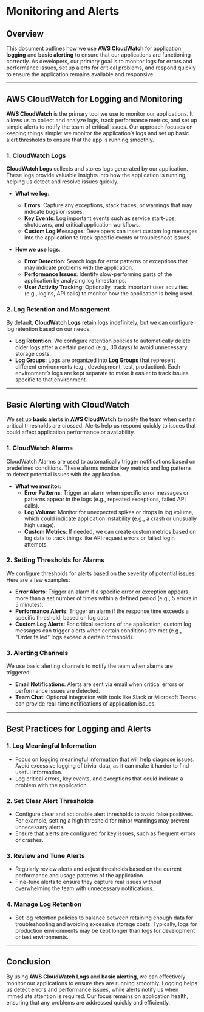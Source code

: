 # Monitoring and Alerts

## Overview

This document outlines how we use **AWS CloudWatch** for application **logging** and **basic alerting** to ensure that our applications are functioning correctly. As developers, our primary goal is to monitor logs for errors and performance issues, set up alerts for critical problems, and respond quickly to ensure the application remains available and responsive.

---

## AWS CloudWatch for Logging and Monitoring

**AWS CloudWatch** is the primary tool we use to monitor our applications. It allows us to collect and analyze logs, track performance metrics, and set up simple alerts to notify the team of critical issues. Our approach focuses on keeping things simple: we monitor the application’s logs and set up basic alert thresholds to ensure that the app is running smoothly.

### 1. **CloudWatch Logs**

**CloudWatch Logs** collects and stores logs generated by our application. These logs provide valuable insights into how the application is running, helping us detect and resolve issues quickly.

- **What we log**:

  - **Errors**: Capture any exceptions, stack traces, or warnings that may indicate bugs or issues.
  - **Key Events**: Log important events such as service start-ups, shutdowns, and critical application workflows.
  - **Custom Log Messages**: Developers can insert custom log messages into the application to track specific events or troubleshoot issues.

- **How we use logs**:
  - **Error Detection**: Search logs for error patterns or exceptions that may indicate problems with the application.
  - **Performance Issues**: Identify slow-performing parts of the application by analyzing log timestamps.
  - **User Activity Tracking**: Optionally, track important user activities (e.g., logins, API calls) to monitor how the application is being used.

### 2. **Log Retention and Management**

By default, **CloudWatch Logs** retain logs indefinitely, but we can configure log retention based on our needs.

- **Log Retention**: We configure retention policies to automatically delete older logs after a certain period (e.g., 30 days) to avoid unnecessary storage costs.
- **Log Groups**: Logs are organized into **Log Groups** that represent different environments (e.g., development, test, production). Each environment’s logs are kept separate to make it easier to track issues specific to that environment.

---

## Basic Alerting with CloudWatch

We set up **basic alerts** in **AWS CloudWatch** to notify the team when certain critical thresholds are crossed. Alerts help us respond quickly to issues that could affect application performance or availability.

### 1. **CloudWatch Alarms**

CloudWatch Alarms are used to automatically trigger notifications based on predefined conditions. These alarms monitor key metrics and log patterns to detect potential issues with the application.

- **What we monitor**:
  - **Error Patterns**: Trigger an alarm when specific error messages or patterns appear in the logs (e.g., repeated exceptions, failed API calls).
  - **Log Volume**: Monitor for unexpected spikes or drops in log volume, which could indicate application instability (e.g., a crash or unusually high usage).
  - **Custom Metrics**: If needed, we can create custom metrics based on log data to track things like API request errors or failed login attempts.

### 2. **Setting Thresholds for Alarms**

We configure thresholds for alerts based on the severity of potential issues. Here are a few examples:

- **Error Alerts**: Trigger an alarm if a specific error or exception appears more than a set number of times within a defined period (e.g., 5 errors in 5 minutes).
- **Performance Alerts**: Trigger an alarm if the response time exceeds a specific threshold, based on log data.
- **Custom Log Alerts**: For critical sections of the application, custom log messages can trigger alerts when certain conditions are met (e.g., "Order failed" logs exceed a certain threshold).

### 3. **Alerting Channels**

We use basic alerting channels to notify the team when alarms are triggered:

- **Email Notifications**: Alerts are sent via email when critical errors or performance issues are detected.
- **Team Chat**: Optional integration with tools like Slack or Microsoft Teams can provide real-time notifications of application issues.

---

## Best Practices for Logging and Alerts

### 1. **Log Meaningful Information**

- Focus on logging meaningful information that will help diagnose issues. Avoid excessive logging of trivial data, as it can make it harder to find useful information.
- Log critical errors, key events, and exceptions that could indicate a problem with the application.

### 2. **Set Clear Alert Thresholds**

- Configure clear and actionable alert thresholds to avoid false positives. For example, setting a high threshold for minor warnings may prevent unnecessary alerts.
- Ensure that alerts are configured for key issues, such as frequent errors or crashes.

### 3. **Review and Tune Alerts**

- Regularly review alerts and adjust thresholds based on the current performance and usage patterns of the application.
- Fine-tune alerts to ensure they capture real issues without overwhelming the team with unnecessary notifications.

### 4. **Manage Log Retention**

- Set log retention policies to balance between retaining enough data for troubleshooting and avoiding excessive storage costs. Typically, logs for production environments may be kept longer than logs for development or test environments.

---

## Conclusion

By using **AWS CloudWatch Logs** and **basic alerting**, we can effectively monitor our applications to ensure they are running smoothly. Logging helps us detect errors and performance issues, while alerts notify us when immediate attention is required. Our focus remains on application health, ensuring that any problems are addressed quickly and efficiently.
